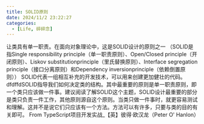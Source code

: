 ```yaml
---
title: SOLID原则
date: 2024/11/2 23:22:27
categories:
  - [Life, 碎碎念]
---
```

让类具有单一职责。在面向对象理论中，这是SOLID设计的原则之一
（SOLID是指Single responsibility principle（单一职责原则）、Open/Closed principle（开闭原则）、Liskov substitutionprinciple（里氏替换原则）、Interface segregation principle（接口分离原则）和Dependency inversionprinciple（依赖倒置原则））
SOLID代表一组相互补充的开发技术，可以用来创建更加健壮的代码。dfdffdSOLID指导我们如何决定类的结构。其中最重要的原则是单一职责原则，即一个类只应该做一件事。建议阅读了解SOLID这个主题，SOLID设计最重要的部分是类只负责一件工作，其他原则源自这个原则。当类只做一件事时，就更容易测试和理解。这并不是说它们只应该有一个方法。方法可以有许多，只要与类的目的有关即可。
From TypeScript项目开发实战_【英】彼得·欧汉龙（Peter O' Hanlon）